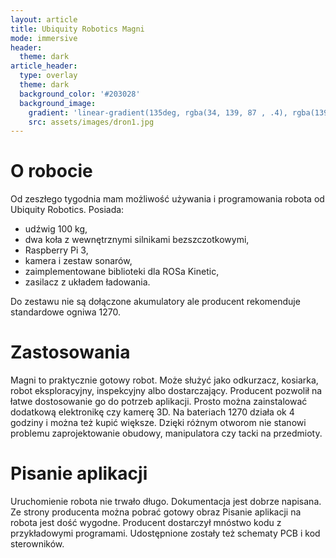 ```yaml
---
layout: article
title: Ubiquity Robotics Magni
mode: immersive
header:
  theme: dark
article_header:
  type: overlay
  theme: dark
  background_color: '#203028'
  background_image:
    gradient: 'linear-gradient(135deg, rgba(34, 139, 87 , .4), rgba(139, 34, 139, .4))'
    src: assets/images/dron1.jpg
---
```


# O robocie 

Od zeszłego tygodnia mam możliwość używania i programowania robota od Ubiquity Robotics. <!--more--> Posiada:

* udźwig 100 kg,
* dwa koła z wewnętrznymi silnikami bezszczotkowymi,
* Raspberry Pi 3,
* kamera i zestaw sonarów,
* zaimplementowane biblioteki dla ROSa Kinetic,
* zasilacz z układem ładowania.

Do zestawu nie są dołączone akumulatory ale producent rekomenduje standardowe ogniwa 1270.

# Zastosowania

Magni to praktycznie gotowy robot. Może służyć jako odkurzacz, kosiarka, robot eksploracyjny, inspekcyjny albo dostarczający. Producent pozwolił na łatwe dostosowanie go do potrzeb aplikacji. Prosto można zainstalować dodatkową elektronikę czy kamerę 3D. Na bateriach 1270 działa ok 4 godziny i można też kupić większe. Dzięki różnym otworom nie stanowi problemu zaprojektowanie obudowy, manipulatora czy tacki na przedmioty.


# Pisanie aplikacji

Uruchomienie robota nie trwało długo. Dokumentacja jest dobrze napisana. Ze strony producenta można pobrać gotowy obraz Pisanie aplikacji na robota jest dość wygodne. Producent dostarczył mnóstwo kodu z przykładowymi programami. Udostępnione zostały też schematy PCB i kod sterowników. 